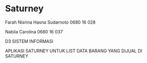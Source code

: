 # Saturney


Farah Nisrina Hasna Sudarnoto 0680 16 028

Nabila Carolina 0680 16 037


D3 SISTEM INFORMASI

APLIKASI SATURNEY UNTUK LIST DATA BARANG YANG DIJUAL DI SATURNEY 
